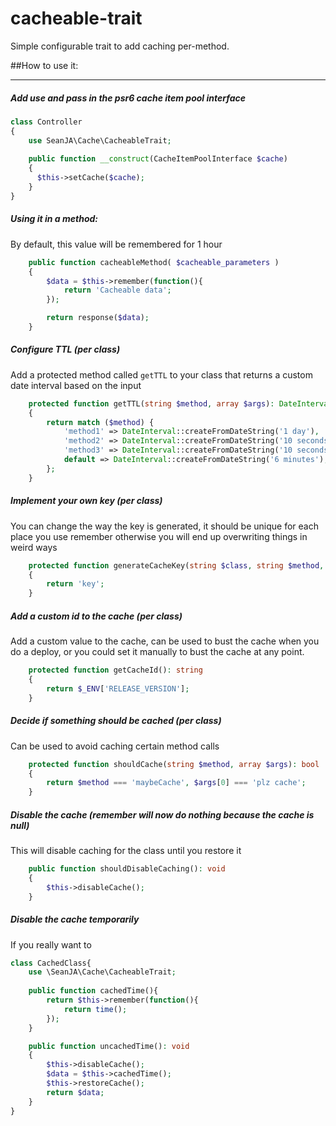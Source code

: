 # cacheable-trait
Simple configurable trait to add caching per-method.

##How to use it:

---
##### Add use and pass in the psr6 cache item pool interface

```php
class Controller
{
    use SeanJA\Cache\CacheableTrait;
    
    public function __construct(CacheItemPoolInterface $cache)
    {
      $this->setCache($cache);
    }
}
```
##### Using it in a method:
By default, this value will be remembered for 1 hour
```php
    public function cacheableMethod( $cacheable_parameters )
    {
        $data = $this->remember(function(){
            return 'Cacheable data';
        });

        return response($data);
    }
```

##### Configure TTL (per class)
Add a protected method called `getTTL` to your class that returns a custom date interval based on the input
```php
    protected function getTTL(string $method, array $args): DateInterval
    {
        return match ($method) {
            'method1' => DateInterval::createFromDateString('1 day'),
            'method2' => DateInterval::createFromDateString('10 seconds'),
            'method3' => DateInterval::createFromDateString('10 seconds'),
            default => DateInterval::createFromDateString('6 minutes'),
        };
    }
```

##### Implement your own key (per class)
You can change the way the key is generated, it should be unique for each place you use remember otherwise you will
end up overwriting things in weird ways
```php
    protected function generateCacheKey(string $class, string $method, array $args): string
    {
        return 'key';
    }
```

##### Add a custom id to the cache (per class)
Add a custom value to the cache, can be used to bust the cache when you do a deploy, or you could set it manually to
bust the cache at any point.
```php
    protected function getCacheId(): string
    {
        return $_ENV['RELEASE_VERSION'];
    }
```

##### Decide if something should be cached (per class)
Can be used to avoid caching certain method calls
```php
    protected function shouldCache(string $method, array $args): bool
    {
        return $method === 'maybeCache', $args[0] === 'plz cache';
    }
```

##### Disable the cache (remember will now do nothing because the cache is null)
This will disable caching for the class until you restore it
```php
    public function shouldDisableCaching(): void
    {
        $this->disableCache();
    }
```

##### Disable the cache temporarily
If you really want to
```php
class CachedClass{
    use \SeanJA\Cache\CacheableTrait;
    
    public function cachedTime(){
        return $this->remember(function(){
            return time();
        });
    }

    public function uncachedTime(): void
    {
        $this->disableCache();
        $data = $this->cachedTime();
        $this->restoreCache();
        return $data; 
    }
}
```
